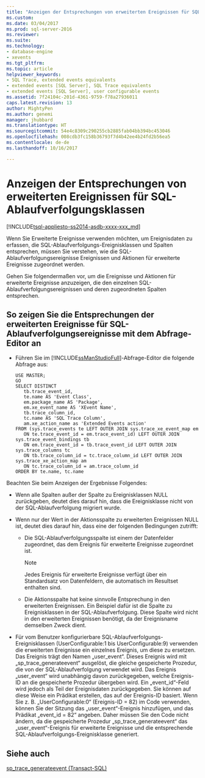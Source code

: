 ```yaml
---
title: "Anzeigen der Entsprechungen von erweiterten Ereignissen für SQL-Ablaufverfolgungsklassen | Microsoft-Dokumentation"
ms.custom: 
ms.date: 03/04/2017
ms.prod: sql-server-2016
ms.reviewer: 
ms.suite: 
ms.technology:
- database-engine
- xevents
ms.tgt_pltfrm: 
ms.topic: article
helpviewer_keywords:
- SQL Trace, extended events equivalents
- extended events [SQL Server], SQL Trace equivalents
- extended events [SQL Server], user configurable events
ms.assetid: 7f24104c-201d-4361-9759-f78a27936011
caps.latest.revision: 13
author: MightyPen
ms.author: genemi
manager: jhubbard
ms.translationtype: HT
ms.sourcegitcommit: 54e4c8309c290255cb2885fab04bb394bc453046
ms.openlocfilehash: 008cdb3fc158b36793f7d4b42ee4b24fd2b56ea5
ms.contentlocale: de-de
ms.lasthandoff: 10/16/2017

---
```

# <a name="view-the-extended-events-equivalents-to-sql-trace-event-classes"></a>Anzeigen der Entsprechungen von erweiterten Ereignissen für SQL-Ablaufverfolgungsklassen
[!INCLUDE[tsql-appliesto-ss2014-asdb-xxxx-xxx_md](../../includes/tsql-appliesto-ss2014-asdb-xxxx-xxx-md.md)]

  Wenn Sie Erweiterte Ereignisse verwenden möchten, um Ereignisdaten zu erfassen, die SQL-Ablaufverfolgungs-Ereignisklassen und Spalten entsprechen, müssen Sie verstehen, wie die SQL-Ablaufverfolgungsereignisse Ereignissen und Aktionen für erweiterte Ereignisse zugeordnet werden.  
  
 Gehen Sie folgendermaßen vor, um die Ereignisse und Aktionen für erweiterte Ereignisse anzuzeigen, die den einzelnen SQL-Ablaufverfolgungsereignissen und deren zugeordneten Spalten entsprechen.  
  
## <a name="to-view-the-extended-events-equivalents-to-sql-trace-events-using-query-editor"></a>So zeigen Sie die Entsprechungen der erweiterten Ereignisse für SQL-Ablaufverfolgungsereignisse mit dem Abfrage-Editor an  
  
-   Führen Sie im [!INCLUDE[ssManStudioFull](../../includes/ssmanstudiofull-md.md)]-Abfrage-Editor die folgende Abfrage aus:  
  
    ```  
    USE MASTER;  
    GO  
    SELECT DISTINCT  
       tb.trace_event_id,  
       te.name AS 'Event Class',  
       em.package_name AS 'Package',  
       em.xe_event_name AS 'XEvent Name',  
       tb.trace_column_id,  
       tc.name AS 'SQL Trace Column',  
       am.xe_action_name as 'Extended Events action'  
    FROM (sys.trace_events te LEFT OUTER JOIN sys.trace_xe_event_map em  
       ON te.trace_event_id = em.trace_event_id) LEFT OUTER JOIN sys.trace_event_bindings tb  
       ON em.trace_event_id = tb.trace_event_id LEFT OUTER JOIN sys.trace_columns tc  
       ON tb.trace_column_id = tc.trace_column_id LEFT OUTER JOIN sys.trace_xe_action_map am  
       ON tc.trace_column_id = am.trace_column_id  
    ORDER BY te.name, tc.name  
    ```  
  
 Beachten Sie beim Anzeigen der Ergebnisse Folgendes:  
  
-   Wenn alle Spalten außer der Spalte zu Ereignisklassen NULL zurückgeben, deutet dies darauf hin, dass die Ereignisklasse nicht von der SQL-Ablaufverfolgung migriert wurde.  
  
-   Wenn nur der Wert in der Aktionsspalte zu erweiterten Ereignissen NULL ist, deutet dies darauf hin, dass eine der folgenden Bedingungen zutrifft:  
  
    -   Die SQL-Ablaufverfolgungsspalte ist einem der Datenfelder zugeordnet, das dem Ereignis für erweiterte Ereignisse zugeordnet ist.  
  
        > [!NOTE]  
        >  Jedes Ereignis für erweiterte Ereignisse verfügt über ein Standardsatz von Datenfeldern, die automatisch im Resultset enthalten sind.  
  
    -   Die Aktionsspalte hat keine sinnvolle Entsprechung in den erweiterten Ereignissen. Ein Beispiel dafür ist die Spalte zu Ereignisklassen in der SQL-Ablaufverfolgung. Diese Spalte wird nicht in den erweiterten Ereignissen benötigt, da der Ereignisname demselben Zweck dient.  
  
-   Für vom Benutzer konfigurierbare SQL-Ablaufverfolgungs-Ereignisklassen (UserConfigurable:1 bis UserConfigurable:9) verwenden die erweiterten Ereignisse ein einzelnes Ereignis, um diese zu ersetzen. Das Ereignis trägt den Namen „user_event“. Dieses Ereignis wird mit „sp_trace_generateevent“ ausgelöst, die gleiche gespeicherte Prozedur, die von der SQL-Ablaufverfolgung verwendet wird. Das Ereignis „user_event“ wird unabhängig davon zurückgegeben, welche Ereignis-ID an die gespeicherte Prozedur übergeben wird. Ein „event_id“-Feld wird jedoch als Teil der Ereignisdaten zurückgegeben. Sie können auf diese Weise ein Prädikat erstellen, das auf der Ereignis-ID basiert. Wenn Sie z. B. „UserConfigurable:0“ (Ereignis-ID = 82) im Code verwenden, können Sie der Sitzung das „user_event“-Ereignis hinzufügen, und das Prädikat „event_id = 82“ angeben. Daher müssen Sie den Code nicht ändern, da die gespeicherte Prozedur „sp_trace_generateevent“ das „user_event“-Ereignis für erweiterte Ereignisse und die entsprechende SQL-Ablaufverfolgungs-Ereignisklasse generiert.  
  
## <a name="see-also"></a>Siehe auch  
 [sp_trace_generateevent &#40;Transact-SQL&#41;](../../relational-databases/system-stored-procedures/sp-trace-generateevent-transact-sql.md)  
  
  

